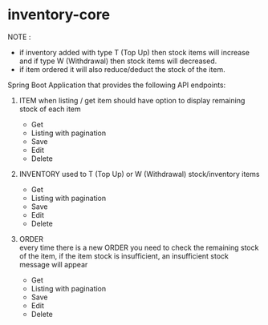 # inventory-core

NOTE :
- if inventory added with type T (Top Up) then stock items will increase and if type W (Withdrawal) then stock items will decreased. 
- if item ordered it will also reduce/deduct the stock of the item. 

Spring Boot Application that provides the following API endpoints:

1. ITEM
when listing / get item should have option to display remaining stock of each item	
		
	- Get
	- Listing with pagination
	- Save
	- Edit
	- Delete
 
2. INVENTORY
used to T (Top Up) or W (Withdrawal) stock/inventory items	
	
	- Get
	- Listing with pagination
	- Save
	- Edit
	- Delete

3. ORDER	
every time there is a new ORDER you need to check the remaining stock of the item, if the item stock is insufficient, an insufficient stock message will appear

	- Get
	- Listing with pagination
	- Save
	- Edit
	- Delete

